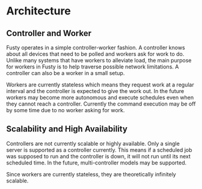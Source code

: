 # Architecture

## Controller and Worker

Fusty operates in a simple controller-worker fashion. A controller knows about all devices that need to be polled and
workers ask for work to do. Unlike many systems that have workers to alleviate load, the main purpose for workers in
Fusty is to help traverse possible network limitations. A controller can also be a worker in a small setup.

Workers are currently stateless which means they request work at a regular interval and the controller is expected to
give the work out. In the future workers may become more autonomous and execute schedules even when they cannot reach a
controller. Currently the command execution may be off by some time due to no worker asking for work.

## Scalability and High Availability

Controllers are not currently scalable or highly available. Only a single server is supported as a controller currently.
This means if a scheduled job was supposed to run and the controller is down, it will not run until its next scheduled
time. In the future, multi-controller models may be supported.

Since workers are currently stateless, they are theoretically infinitely scalable.